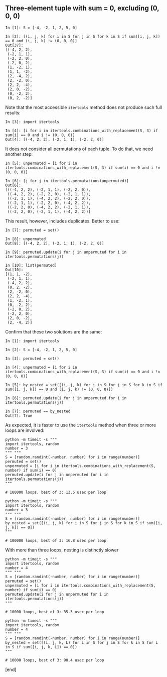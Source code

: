 ## Three-element tuple with sum = 0, excluding (0, 0, 0)

    In [1]: S = [-4, -2, 1, 2, 5, 0]
    
    In [2]: [(i, j, k) for i in S for j in S for k in S if sum([i, j, k]) == 0 and (i, j, k) != (0, 0, 0)]
    Out[37]: 
    [(-4, 2, 2),
     (-2, 1, 1),
     (-2, 2, 0),
     (-2, 0, 2),
     (1, -2, 1),
     (1, 1, -2),
     (2, -4, 2),
     (2, -2, 0),
     (2, 2, -4),
     (2, 0, -2),
     (0, -2, 2),
     (0, 2, -2)]

Note that the most accessible `itertools` method does not produce such full results:

    In [3]: import itertools

    In [4]: [i for i in itertools.combinations_with_replacement(S, 3) if sum(i) == 0 and i != (0, 0, 0)] 
    Out[4]: [(-4, 2, 2), (-2, 1, 1), (-2, 2, 0)]

It does not consider all permutations of each tuple. To do that, we need another step:

    In [5]: unpermuted = [i for i in itertools.combinations_with_replacement(S, 3) if sum(i) == 0 and i != (0, 0, 0)]
    
    In [6]: [j for j in itertools.permutations(unpermuted)]
    Out[6]: 
    [((-4, 2, 2), (-2, 1, 1), (-2, 2, 0)),
     ((-4, 2, 2), (-2, 2, 0), (-2, 1, 1)),
     ((-2, 1, 1), (-4, 2, 2), (-2, 2, 0)),
     ((-2, 1, 1), (-2, 2, 0), (-4, 2, 2)),
     ((-2, 2, 0), (-4, 2, 2), (-2, 1, 1)),
     ((-2, 2, 0), (-2, 1, 1), (-4, 2, 2))]

This result, however, includes duplicates. Better to use:
    
    In [7]: permuted = set()
    
    In [8]: unpermuted
    Out[8]: [(-4, 2, 2), (-2, 1, 1), (-2, 2, 0)]
    
    In [9]: permuted.update(i for j in unpermuted for i in itertools.permutations(j))
    
    In [10]: list(permuted)
    Out[10]: 
    [(1, 1, -2),
     (-2, 1, 1),
     (-4, 2, 2),
     (0, 2, -2),
     (2, -2, 0),
     (2, 2, -4),
     (1, -2, 1),
     (0, -2, 2),
     (-2, 0, 2),
     (-2, 2, 0),
     (2, 0, -2),
     (2, -4, 2)]

Confirm that these two solutions are the same:

    In [1]: import itertools
    
    In [2]: S = [-4, -2, 1, 2, 5, 0]
    
    In [3]: permuted = set()
    
    In [4]: unpermuted = [i for i in itertools.combinations_with_replacement(S, 3) if sum(i) == 0 and i != (0, 0, 0)]
    
    In [5]: by_nested = set([(i, j, k) for i in S for j in S for k in S if sum([i, j, k]) == 0 and (i, j, k) != (0, 0, 0)])
    
    In [6]: permuted.update(i for j in unpermuted for i in itertools.permutations(j))
    
    In [7]: permuted == by_nested
    Out[7]: True

As expected, it is faster to use the `itertools` method when three or more loops are involved:
    
    python -m timeit -s """
    import itertools, random
    number = 3
    """ """
    S = [random.randint(-number, number) for i in range(number)]
    permuted = set()
    unpermuted = [i for i in itertools.combinations_with_replacement(S, number) if sum(i) == 0]
    permuted.update(i for j in unpermuted for i in itertools.permutations(j))
    """
    
    # 100000 loops, best of 3: 13.5 usec per loop
    
    python -m timeit -s """
    import itertools, random
    number = 3
    """ """
    S = [random.randint(-number, number) for i in range(number)]
    by_nested = set([(i, j, k) for i in S for j in S for k in S if sum([i, j, k]) == 0])
    """
    
    # 100000 loops, best of 3: 16.8 usec per loop

With more than three loops, nesting is distinctly slower

    python -m timeit -s """
    import itertools, random
    number = 4
    """ """
    S = [random.randint(-number, number) for i in range(number)]
    permuted = set()
    unpermuted = [i for i in itertools.combinations_with_replacement(S, number) if sum(i) == 0]
    permuted.update(i for j in unpermuted for i in itertools.permutations(j))
    """
    
    # 10000 loops, best of 3: 35.3 usec per loop
    
    python -m timeit -s """
    import itertools, random
    number = 4
    """ """
    S = [random.randint(-number, number) for i in range(number)]
    by_nested = set([(i, j, k, L) for i in S for j in S for k in S for L in S if sum([i, j, k, L]) == 0])
    """
    
    # 10000 loops, best of 3: 90.4 usec per loop


[end]
